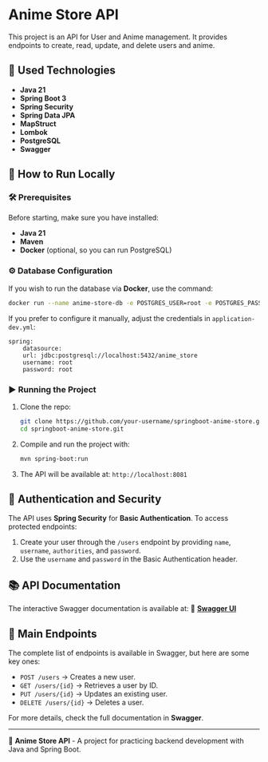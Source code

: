 # Anime Store API

This project is an API for User and Anime management. It provides endpoints to create, read, update, and delete users and anime.

## 🚀 Used Technologies
- **Java 21**
- **Spring Boot 3**
- **Spring Security**
- **Spring Data JPA**
- **MapStruct**
- **Lombok**
- **PostgreSQL**
- **Swagger**

## 📌 How to Run Locally

### 🛠️ Prerequisites
Before starting, make sure you have installed:
- **Java 21**
- **Maven**
- **Docker** (optional, so you can run PostgreSQL)

### ⚙️ Database Configuration
If you wish to run the database via **Docker**, use the command:
```bash
docker run --name anime-store-db -e POSTGRES_USER=root -e POSTGRES_PASSWORD=root -e POSTGRES_DB=anime_store -p 5432:5432 -d postgres
```

If you prefer to configure it manually, adjust the credentials in `application-dev.yml`:
```properties
spring:
    datasource:
    url: jdbc:postgresql://localhost:5432/anime_store
    username: root
    password: root
```

### ▶️ Running the Project
1. Clone the repo:
   ```bash
   git clone https://github.com/your-username/springboot-anime-store.git
   cd springboot-anime-store.git
   ```
2. Compile and run the project with:
   ```bash
   mvn spring-boot:run
   ```
3. The API will be available at: `http://localhost:8081`

## 🔑 Authentication and Security
The API uses **Spring Security** for **Basic Authentication**. To access protected endpoints:
1. Create your user through the `/users` endpoint by providing `name`, `username`, `authorities`, and `password`.
2. Use the `username` and `password` in the Basic Authentication header.

## 📚 API Documentation
The interactive Swagger documentation is available at:
🔗 **[Swagger UI](http://localhost:8081/swagger-ui/index.html)**

## 📌 Main Endpoints
The complete list of endpoints is available in Swagger, but here are some key ones:
- `POST /users` → Creates a new user.
- `GET /users/{id}` → Retrieves a user by ID.
- `PUT /users/{id}` → Updates an existing user.
- `DELETE /users/{id}` → Deletes a user.

For more details, check the full documentation in **Swagger**.

---

📌 **Anime Store API** - A project for practicing backend development with Java and Spring Boot.

